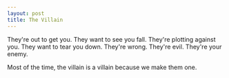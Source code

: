 ```yaml
---
layout: post
title: The Villain
---
```


They're out to get you. They want to see you fall. They're plotting against you. They want to tear you down. They're wrong. They're evil. They're your enemy.

Most of the time, the villain is a villain because we make them one.